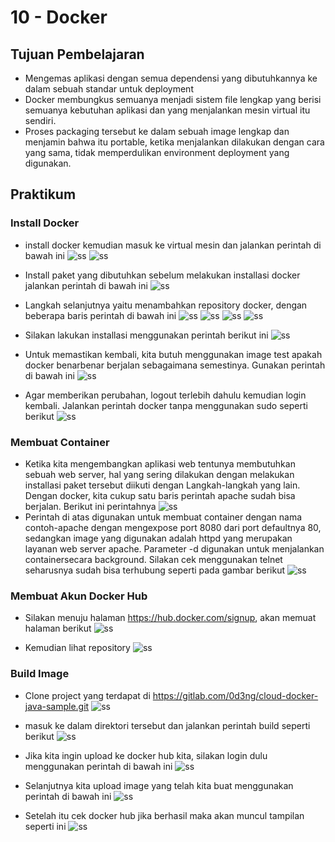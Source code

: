 # 10 - Docker

## Tujuan Pembelajaran
- Mengemas aplikasi dengan semua dependensi yang dibutuhkannya ke dalam sebuah standar untuk deployment
- Docker membungkus semuanya menjadi sistem file lengkap yang berisi semuanya kebutuhan aplikasi dan yang menjalankan mesin virtual itu sendiri.
- Proses packaging tersebut ke dalam sebuah image lengkap dan menjamin bahwa itu portable, ketika menjalankan dilakukan dengan cara yang sama, tidak memperdulikan environment deployment yang digunakan.

## Praktikum
### Install Docker
- install docker kemudian masuk ke virtual mesin dan jalankan perintah di bawah ini
![ss](img/Screenshot_1.png)
![ss](img/Screenshot_2.png)

- Install paket yang dibutuhkan sebelum melakukan installasi docker jalankan perintah di bawah ini
![ss](img/Screenshot_3.png)

- Langkah selanjutnya yaitu menambahkan repository docker, dengan beberapa baris perintah di bawah ini
![ss](img/Screenshot_4.png)
![ss](img/Screenshot_5.png)
![ss](img/Screenshot_6.png)
![ss](img/Screenshot_7.png)

- Silakan lakukan installasi menggunakan perintah berikut ini
![ss](img/Screenshot_8.png)


- Untuk memastikan kembali, kita butuh menggunakan image test apakah docker benarbenar berjalan sebagaimana semestinya. Gunakan perintah di bawah ini
![ss](img/Screenshot_9.png)

- Agar memberikan perubahan, logout terlebih dahulu kemudian login kembali. Jalankan perintah docker tanpa menggunakan sudo seperti berikut
![ss](img/Screenshot_10.png)

### Membuat Container
- Ketika kita mengembangkan aplikasi web tentunya membutuhkan sebuah web server, hal yang sering dilakukan dengan melakukan installasi paket  tersebut diikuti dengan Langkah-langkah yang lain. Dengan docker, kita cukup satu baris perintah apache sudah bisa berjalan. Berikut ini perintahnya 
![ss](img/Screenshot_11.png)
- Perintah di atas digunakan untuk membuat container dengan nama contoh-apache dengan mengexpose port 8080 dari port defaultnya 80, sedangkan image yang digunakan adalah httpd yang merupakan layanan web server apache. Parameter -d digunakan untuk menjalankan containersecara background. Silakan cek menggunakan telnet seharusnya sudah bisa terhubung seperti pada gambar berikut
![ss](img/Screenshot_12.png)

### Membuat Akun Docker Hub
- Silakan menuju halaman https://hub.docker.com/signup, akan memuat halaman berikut
![ss](img/Screenshot_13.png)

- Kemudian lihat repository
![ss](img/Screenshot_14.png)

### Build Image
- Clone project yang terdapat di https://gitlab.com/0d3ng/cloud-docker-java-sample.git
![ss](img/Screenshot_15.png)

- masuk ke dalam direktori tersebut dan jalankan perintah build seperti berikut
![ss](img/Screenshot_16.png)

- Jika kita ingin upload ke docker hub kita, silakan login dulu menggunakan perintah di bawah
ini
![ss](img/Screenshot_17.png)

- Selanjutnya kita upload image yang telah kita buat menggunakan perintah di bawah ini
![ss](img/Screenshot_18.png)

- Setelah itu cek docker hub jika berhasil maka akan muncul tampilan seperti ini
![ss](img/Screenshot_19.png)